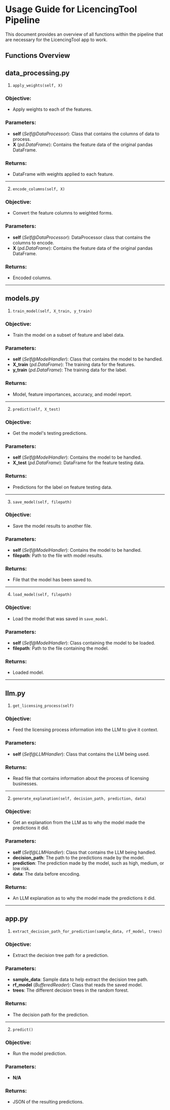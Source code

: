 # Usage Guide for LicencingTool Pipeline

This document provides an overview of all functions within the pipeline that are necessary for the LicencingTool app to work. 

## Functions Overview

## data_processing.py

1. `apply_weights(self, X)`

### Objective: 
- Apply weights to each of the features.

### Parameters: 
- **self** (*Self@DataProcessor*): Class that contains the columns of data to process.
- **X** (*pd.DataFrame*): Contains the feature data of the original pandas DataFrame.

### Returns: 
- DataFrame with weights applied to each feature.

---

2. `encode_columns(self, X)`

### Objective: 
- Convert the feature columns to weighted forms.

### Parameters: 
- **self** (*Self@DataProcessor*): DataProcessor class that contains the columns to encode.
- **X** (*pd.DataFrame*): Contains the feature data of the original pandas DataFrame.

### Returns: 
- Encoded columns.

---

## models.py

1. `train_model(self, X_train, y_train)`

### Objective: 
- Train the model on a subset of feature and label data.

### Parameters: 
- **self** (*Self@ModelHandler*): Class that contains the model to be handled.
- **X_train** (*pd.DataFrame*): The training data for the features.
- **y_train** (*pd.DataFrame*): The training data for the label.

### Returns: 
- Model, feature importances, accuracy, and model report.

---

2. `predict(self, X_test)`

### Objective: 
- Get the model's testing predictions.

### Parameters: 
- **self** (*Self@ModelHandler*): Contains the model to be handled.
- **X_test** (*pd.DataFrame*): DataFrame for the feature testing data.

### Returns: 
- Predictions for the label on feature testing data.

---

3. `save_model(self, filepath)`

### Objective: 
- Save the model results to another file.

### Parameters: 
- **self** (*Self@ModelHandler*): Contains the model to be handled.
- **filepath**: Path to the file with model results.

### Returns: 
- File that the model has been saved to.

---

4. `load_model(self, filepath)`

### Objective: 
- Load the model that was saved in `save_model`.

### Parameters: 
- **self** (*Self@ModelHandler*): Class containing the model to be loaded.
- **filepath**: Path to the file containing the model.

### Returns: 
- Loaded model.

---

## llm.py

1. `get_licensing_process(self)`

### Objective: 
- Feed the licensing process information into the LLM to give it context.

### Parameters: 
- **self** (*Self@LLMHandler*): Class that contains the LLM being used.

### Returns: 
- Read file that contains information about the process of licensing businesses.

---

2. `generate_explanation(self, decision_path, prediction, data)`

### Objective: 
- Get an explanation from the LLM as to why the model made the predictions it did.

### Parameters: 
- **self** (*Self@LLMHandler*): Class that contains the LLM being handled.
- **decision_path**: The path to the predictions made by the model.
- **prediction**: The prediction made by the model, such as high, medium, or low risk.
- **data**: The data before encoding.

### Returns: 
- An LLM explanation as to why the model made the predictions it did.

---

## app.py

1. `extract_decision_path_for_prediction(sample_data, rf_model, trees)`

### Objective: 
- Extract the decision tree path for a prediction.

### Parameters: 
- **sample_data**: Sample data to help extract the decision tree path.
- **rf_model** (*BufferedReader*): Class that reads the saved model.
- **trees**: The different decision trees in the random forest.

### Returns: 
- The decision path for the prediction.

---

2. `predict()`

### Objective: 
- Run the model prediction.

### Parameters: 
- **N/A**

### Returns: 
- JSON of the resulting predictions.
